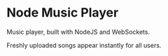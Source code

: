 # Node Music Player

Music player, built with NodeJS and WebSockets.

Freshly uploaded songs appear instantly for all users.
